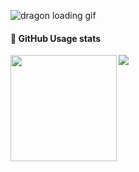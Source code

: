 ![dragon loading gif](https://cdn.dribbble.com/users/351764/screenshots/4003643/dragon-loading.gif)

<div>
  <h4>🔭 GitHub Usage stats</h4>
  <img height="170" align="left" src="https://github-readme-stats.vercel.app/api?username=r3act1st&show_icons=true&theme=radical" />
  <img src="https://github-readme-stats.vercel.app/api/top-langs/?username=r3act1st&layout=compact" />
</div>


<!--
**r3act1st/r3act1st** is a ✨ _special_ ✨ repository because its `README.md` (this file) appears on your GitHub profile.

Here are some ideas to get you started:

- 🔭 I’m currently working on ...
- 🌱 I’m currently learning ...
- 👯 I’m looking to collaborate on ...
- 🤔 I’m looking for help with ...
- 💬 Ask me about ...
- 📫 How to reach me: ...
- 😄 Pronouns: ...
- ⚡ Fun fact: ...
-->
